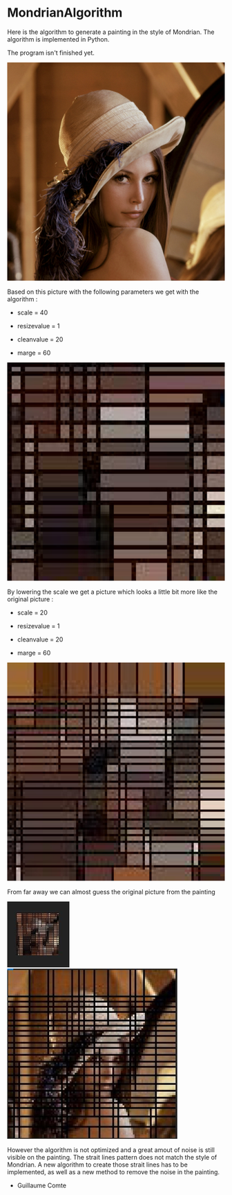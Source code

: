 # MondrianAlgorithm

Here is the algorithm to generate a painting in the style of Mondrian. The algorithm is implemented in Python. 

The program isn't finished yet. 

![alt text](https://github.com/ProjetMondrian/MondrianAlgorithm/blob/master/test9.jpg)


Based on this picture with the following parameters we get with the algorithm :  

- scale = 40

- resizevalue = 1

- cleanvalue = 20

- marge = 60

![alt text](https://github.com/ProjetMondrian/MondrianAlgorithm/blob/master/Result1.jpg)


By lowering the scale we get a picture which looks a little bit more like the original picture : 

- scale = 20

- resizevalue = 1  

- cleanvalue = 20

- marge = 60

![alt text](https://github.com/ProjetMondrian/MondrianAlgorithm/blob/master/Result2.jpg)


From far away we can almost guess the original picture from the painting

![alt text](https://github.com/ProjetMondrian/MondrianAlgorithm/blob/master/from%20far%20away.JPG)
![alt text](https://github.com/ProjetMondrian/MondrianAlgorithm/blob/master/superpositionImageEtLignes.JPG)

However the algorithm is not optimized and a great amout of noise is still visible on the painting. The strait lines pattern does not match the style of Mondrian. A new algorithm to create those strait lines has to be implemented, as well as a new method to remove the noise in the painting.

- Guillaume Comte
